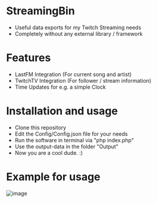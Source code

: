 # StreamingBin
* Useful data exports for my Twitch Streaming needs
* Completely without any external library / framework

# Features
* LastFM Integration (For current song and artist)
* TwitchTV Integration (For follower / stream information)
* Time Updates for e.g. a simple Clock

# Installation and usage
* Clone this repository
* Edit the Config/Config.json file for your needs
* Run the software in terminal via "php index.php"
* Use the output-data in the folder "Output"
* Now you are a cool dude. :)

# Example for usage
![image](https://user-images.githubusercontent.com/4189795/111858811-1fd49280-893c-11eb-9aab-76e8c1d19a02.png)
